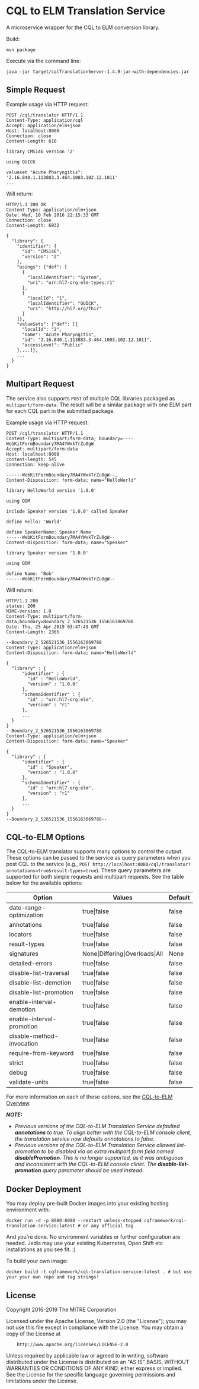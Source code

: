 # CQL to ELM Translation Service

A microservice wrapper for the CQL to ELM conversion library.

Build:

    mvn package

Execute via the command line:

    java -jar target/cqlTranslationServer-1.4.9-jar-with-dependencies.jar

## Simple Request

Example usage via HTTP request:

    POST /cql/translator HTTP/1.1
    Content-Type: application/cql
    Accept: application/elm+json
    Host: localhost:8080
    Connection: close
    Content-Length: 610

    library CMS146 version '2'

    using QUICK

    valueset "Acute Pharyngitis": '2.16.840.1.113883.3.464.1003.102.12.1011'
    ...

Will return:

    HTTP/1.1 200 OK
    Content-Type: application/elm+json
    Date: Wed, 10 Feb 2016 22:15:33 GMT
    Connection: close
    Content-Length: 6932

    {
      "library": {
        "identifier": {
          "id": "CMS146",
          "version": "2"
        },
        "usings": {"def": [
          {
            "localIdentifier": "System",
            "uri": "urn:hl7-org:elm-types:r1"
          },
          {
            "localId": "1",
            "localIdentifier": "QUICK",
            "uri": "http://hl7.org/fhir"
          }
        ]},
        "valueSets": {"def": [{
          "localId": "2",
          "name": "Acute Pharyngitis",
          "id": "2.16.840.1.113883.3.464.1003.102.12.1011",
          "accessLevel": "Public"
        },...]},
        ...
      }
    }

## Multipart Request

The service also supports `POST` of multiple CQL libraries packaged as
`multipart/form-data`. The result will be a similar package with one ELM part for each
CQL part in the submitted package.

Example usage via HTTP request:

    POST /cql/translator HTTP/1.1
    Content-Type: multipart/form-data; boundary=----WebKitFormBoundary7MA4YWxkTrZu0gW
    Accept: multipart/form-data
    Host: localhost:8080
    content-length: 545
    Connection: keep-alive

    ------WebKitFormBoundary7MA4YWxkTrZu0gW--,
    Content-Disposition: form-data; name="HelloWorld"

    library HelloWorld version '1.0.0'

    using QDM

    include Speaker version '1.0.0' called Speaker

    define Hello: 'World'

    define SpeakerName: Speaker.Name
    ------WebKitFormBoundary7MA4YWxkTrZu0gW--
    Content-Disposition: form-data; name="Speaker"

    library Speaker version '1.0.0'

    using QDM

    define Name: 'Bob'
    ------WebKitFormBoundary7MA4YWxkTrZu0gW--

Will return:

    HTTP/1.1 200
    status: 200
    MIME-Version: 1.0
    Content-Type: multipart/form-data;boundary=Boundary_2_526521536_1556163069788
    Date: Thu, 25 Apr 2019 03:47:49 GMT
    Content-Length: 2365

    --Boundary_2_526521536_1556163069788
    Content-Type: application/elm+json
    Content-Disposition: form-data; name="HelloWorld"

    {
      "library" : {
          "identifier" : {
            "id" : "HelloWorld",
            "version" : "1.0.0"
          },
          "schemaIdentifier" : {
            "id" : "urn:hl7-org:elm",
            "version" : "r1"
          },
          ...
      }
    }
    --Boundary_2_526521536_1556163069788
    Content-Type: application/elm+json
    Content-Disposition: form-data; name="Speaker"

    {
      "library" : {
          "identifier" : {
            "id" : "Speaker",
            "version" : "1.0.0"
          },
          "schemaIdentifier" : {
            "id" : "urn:hl7-org:elm",
            "version" : "r1"
          },
          ...
      }
    }
    --Boundary_2_526521536_1556163069788--

## CQL-to-ELM Options

The CQL-to-ELM translator supports many options to control the output.  These options can be passed to the service as query parameters when you post CQL to the service (e.g., `POST http://localhost:8080/cql/translator?annotations=true&result-types=true`).  These query parameters are supported for both simple requests and multipart requests.  See the table below for the available options:

|Option|Values|Default|
|----|----|----|
|date-range-optimization|true\|false|false|
|annotations|true\|false|false|
|locators|true\|false|false|
|result-types|true\|false|false|
|signatures|None\|Differing\|Overloads\|All|None|
|detailed-errors|true\|false|false|
|disable-list-traversal|true\|false|false|
|disable-list-demotion|true\|false|false|
|disable-list-promotion|true\|false|false|
|enable-interval-demotion|true\|false|false|
|enable-interval-promotion|true\|false|false|
|disable-method-invocation|true\|false|false|
|require-from-keyword|true\|false|false|
|strict|true\|false|false|
|debug|true\|false|false|
|validate-units|true\|false|false|

For more information on each of these options, see the [CQL-to-ELM Overview](https://github.com/cqframework/clinical_quality_language/blob/master/Src/java/cql-to-elm/OVERVIEW.md#usage).

_**NOTE:**_
* _Previous versions of the CQL-to-ELM Translation Service defaulted **annotations** to true.  To align better with the CQL-to-ELM console client, the translation service now defaults annotations to false._
* _Previous versions of the CQL-to-ELM Translation Service allowed list-promotion to be disabled via an extra multipart form field named **disablePromotion**. This is no longer supported, as it was ambiguous and inconsistent with the CQL-to-ELM console clinet.  The **disable-list-promotion** query parameter should be used instead._

## Docker Deployment

You may deploy pre-built Docker images into your existing hosting environment with:

	docker run -d -p 8080:8080 --restart unless-stopped cqframework/cql-translation-service:latest # or any official tag

And you're done. No environment variables or further configuration are needed. Jedis may use your existing Kubernetes, Open Shift etc installations as you see fit. :)

To build your own image:

	docker build -t cqframework/cql-translation-service:latest . # but use your your own repo and tag strings!

## License

Copyright 2016-2019 The MITRE Corporation

Licensed under the Apache License, Version 2.0 (the "License");
you may not use this file except in compliance with the License.
You may obtain a copy of the License at

		http://www.apache.org/licenses/LICENSE-2.0

Unless required by applicable law or agreed to in writing, software
distributed under the License is distributed on an "AS IS" BASIS,
WITHOUT WARRANTIES OR CONDITIONS OF ANY KIND, either express or implied.
See the License for the specific language governing permissions and
limitations under the License.
